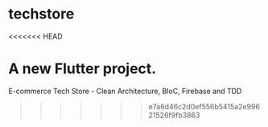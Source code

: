 # techstore
<<<<<<< HEAD

A new Flutter project.
=======
E-commerce Tech Store - Clean Architecture, BloC, Firebase and TDD
>>>>>>> e7a6d46c2d0ef556b5415a2e99621526f9fb3863
